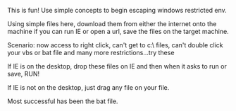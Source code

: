 This is fun! Use simple concepts to begin escaping windows restricted env.

Using simple files here, download them from either the internet onto the machine if you can run IE or open a url, save the files on the target machine.

Scenario: now access to right click, can't get to c:\ files, can't double click your vbs or bat file and many more restrictions...try these

If IE is on the desktop, drop these files on IE and then when it asks to run or save, RUN!

If IE is not on the desktop, just drag any file on your file. 

Most successful has been the bat file.
